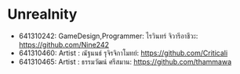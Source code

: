 # Unrealnity
- 641310242: GameDesign,Programmer: ไรวินทร์ จิวารีอาชีวะ: https://github.com/Nine242
- 641310460: Artist : ณัฐนนธ์ รุจิรจิกาโมทย์: https://github.com/Criticali
- 641310465: Artist : ธรรมวัฒน์ ศรีสมาน: https://github.com/thammawa
